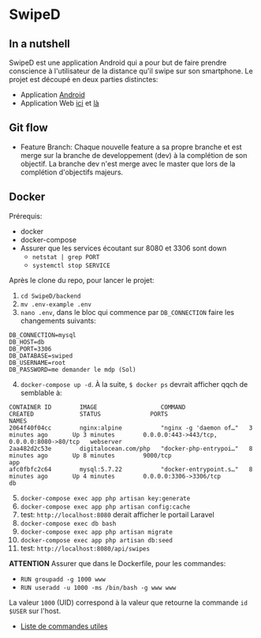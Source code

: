 # SwipeD

## In a nutshell

SwipeD est une application Android qui a pour but de faire prendre conscience à l'utilisateur de la distance qu'il swipe sur son smartphone. Le projet est découpé en deux parties distinctes:

* Application [Android](https://www.intra.jrosk.ch/projets/SwipeD/)
* Application Web [ici](https://github.com/HE-Arc/SwipeD/wiki/Cahier-des-charges-Backend#backend) et [là](https://github.com/HE-Arc/SwipeD/wiki/Cahier-des-charges-Frontend#application-web)

## Git flow

* Feature Branch: Chaque nouvelle feature a sa propre branche et est merge sur la branche de developpement (dev) à la complétion de son objectif. La branche dev n'est merge avec le master que lors de la complétion d'objectifs majeurs.

## Docker

Prérequis:
* docker
* docker-compose
* Assurer que les services écoutant sur 8080 et 3306 sont down
  * `netstat | grep PORT`
  * `systemctl stop SERVICE`

Après le clone du repo, pour lancer le projet:

1. `cd SwipeD/backend`
2. `mv .env-example .env`
3. `nano .env`, dans le bloc qui commence par `DB_CONNECTION` faire les changements suivants:

```env
DB_CONNECTION=mysql
DB_HOST=db
DB_PORT=3306
DB_DATABASE=swiped
DB_USERNAME=root
DB_PASSWORD=me demander le mdp (Sol)
```

4. `docker-compose up -d`. À la suite, `$ docker ps` devrait afficher qqch de semblable à:

```shell
CONTAINER ID        IMAGE                  COMMAND                  CREATED             STATUS              PORTS                                        NAMES
2064f40f04cc        nginx:alpine           "nginx -g 'daemon of…"   3 minutes ago       Up 3 minutes        0.0.0.0:443->443/tcp, 0.0.0.0:8080->80/tcp   webserver
2aa482d2c53e        digitalocean.com/php   "docker-php-entrypoi…"   8 minutes ago       Up 8 minutes        9000/tcp                                     app
afc0fbfc2c64        mysql:5.7.22           "docker-entrypoint.s…"   8 minutes ago       Up 4 minutes        0.0.0.0:3306->3306/tcp                       db
```

5. `docker-compose exec app php artisan key:generate`
6. `docker-compose exec app php artisan config:cache`
7. test: `http://localhost:8080` derait afficher le portail Laravel
8. `docker-compose exec db bash`
9.  `docker-compose exec app php artisan migrate`
10. `docker-compose exec app php artisan db:seed`
11. test: `http://localhost:8080/api/swipes`

**ATTENTION** Assurer que dans le Dockerfile, pour les commandes:
* `RUN groupadd -g 1000 www`
* `RUN useradd -u 1000 -ms /bin/bash -g www www`

La valeur `1000` (UID) correspond à la valeur que retourne la commande `id $USER` sur l'host.



* [Liste de commandes utiles](https://github.com/HE-Arc/SwipeD/wiki/Dockerization#commandes-utiles)